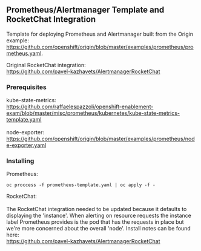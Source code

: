 ## Prometheus/Alertmanager Template and RocketChat Integration

Template for deploying Prometheus and Alertmanager built from the Origin example:
<br>
https://github.com/openshift/origin/blob/master/examples/prometheus/prometheus.yaml.
<br>

Original RocketChat integration:
<br>
https://github.com/pavel-kazhavets/AlertmanagerRocketChat
<br>
### Prerequisites

kube-state-metrics:
<br>
https://github.com/raffaelespazzoli/openshift-enablement-exam/blob/master/misc/prometheus/kubernetes/kube-state-metrics-template.yaml
<br>
<br>
node-exporter:
<br>
https://github.com/openshift/origin/blob/master/examples/prometheus/node-exporter.yaml


### Installing

Prometheus:
```
oc proccess -f prometheus-template.yaml | oc apply -f -
```
RocketChat:
<br>
<br>
The RocketChat integration needed to be updated because it defaults to displaying the 'instance'. When alerting on resource requests the instance label Prometheus provides is the pod that has the requests in place but we're more concerned about the overall 'node'. Install notes can be found here:
<br>
https://github.com/pavel-kazhavets/AlertmanagerRocketChat
